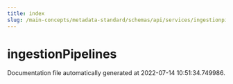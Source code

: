 ```yaml
---
title: index
slug: /main-concepts/metadata-standard/schemas/api/services/ingestionpipelines
---
```


# ingestionPipelines

Documentation file automatically generated at 2022-07-14 10:51:34.749986.
